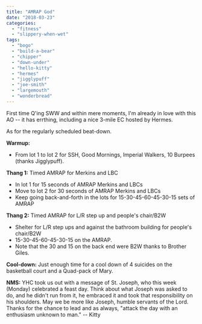 ```yaml
---
title: "AMRAP God"
date: "2018-03-23"
categories: 
  - "fitness"
  - "slippery-when-wet"
tags: 
  - "bogo"
  - "build-a-bear"
  - "chipper"
  - "down-under"
  - "hello-kitty"
  - "hermes"
  - "jigglypuff"
  - "joe-smith"
  - "largemouth"
  - "wonderbread"
---
```


First time Q'ing SWW and within mere moments, I'm already in love with this AO -- it has errthing, including a nice 3-mile EC hosted by Hermes.

As for the regularly scheduled beat-down.

**Warmup:**

- From lot 1 to lot 2 for SSH, Good Mornings, Imperial Walkers, 10 Burpees (thanks Jigglypuff).

**Thang 1:** Timed AMRAP for Merkins and LBC

- In lot 1 for 15 seconds of AMRAP Merkins and LBCs
- Move to lot 2 for 30 seconds of AMRAP Merkins and LBCs
- Keep going back-and-forth in the lots for 15-30-45-60-45-30-15 sets of AMRAP

**Thang 2:** Timed AMRAP for L/R step up and people's chair/B2W

- Shelter for L/R step ups and against the bathroom building for people's chair/B2W
- 15-30-45-60-45-30-15 on the AMRAP.
- Note that the 30 and 15 on the back end were B2W thanks to Brother Giles.

**Cool-down:** Just enough time for a cool down of 4 suicides on the basketball court and a Quad-pack of Mary.

**NMS:** YHC took us out with a message of St. Joseph, who this week (Monday) celebrated a feast day. Think about what Joseph was asked to do, and he didn't run from it, he embraced it and took that responsibility on his shoulders. May we be more like Joseph, humble servants of the Lord. Thanks for the chance to lead and as always, "attack the day with an enthusiasm unknown to man." -- Kitty
